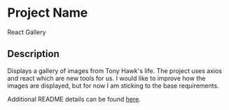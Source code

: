 # Project Name

React Gallery

## Description

Displays a gallery of images from Tony Hawk's life. The project uses axios and react which are new tools for us. I would like to improve how the images are displayed, but for now I am sticking to the base requirements.

Additional README details can be found [here](https://github.com/PrimeAcademy/readme-template/blob/master/README.md).
